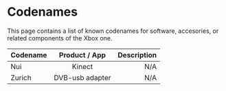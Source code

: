 # Codenames

This page contains a list of known codenames for software, accesories, or related components of the Xbox one.

| Codename   |      Product / App      |  Description |
|----------|:-------------:|------:|
|Nui |  Kinect | N/A |
| Zurich |    DVB-usb adapter   |  N/A |
